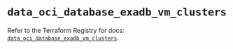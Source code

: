 # `data_oci_database_exadb_vm_clusters`

Refer to the Terraform Registry for docs: [`data_oci_database_exadb_vm_clusters`](https://registry.terraform.io/providers/oracle/oci/6.18.0/docs/data-sources/database_exadb_vm_clusters).
